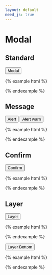 ```yaml
---
layout: default
need_js: true
---
```


# Modal

## Standard

<button class="ui-button primary js-modal-btn">Modal</button>

{% example html %}
<script>
  var Modal = ui.Modal;

  var m = new Modal({
    onOpen: function () {
      console.log('open');
    },
    onConfirm: function (e, modal) {
      console.log('ok');
      modal.hide();
    }
  });

  document.querySelector('.js-modal-btn').addEventListener('click', function () {
    m.show({
      title: 'Modal',
      content: '<div class="modal-main">Modal Content Text .... ...Modal Content Text ....</div>'
    });
  });
</script>
{% endexample %}

## Message

<button class="ui-button primary js-alert-btn mr-20">Alert</button> <button class="ui-button primary js-alert-warn">Alert warn</button>

{% example html %}
<script>
  var Message = ui.Message;

  var m2 = new Message();
  document.querySelector('.js-alert-btn').addEventListener('click', function () {
    m2.success('这里是信息提示');
  });

  document.querySelector('.js-alert-warn').addEventListener('click', function () {
    m2.warn('这里是信息提示');
  });
</script>
{% endexample %}

## Confirm

<button class="ui-button primary js-confirm-btn">Confirm</button>

{% example html %}
<script>
  var Modal = ui.Modal;

  m3 = new Modal({
    type: 'confirm'
  });

  document.querySelector('.js-confirm-btn').addEventListener('click', function () {
    m3.confirm({
      content: '提醒',
      desc: '当前积分余额为1，完成当前操作需要消耗20积分'
    });
  });
</script>
{% endexample %}

## Layer

<button class="ui-button primary js-layer-btn">Layer</button>

{% example html %}
<script>
  var Layer = ui.Layer;

  lay = new Layer({
    position: 'right',  //  right | bottom
    width: 600, // default: 640
    onOpen: function () {
      console.log('open')
    },
    onClose: function() {
      console.log('close')
    }
  });

  document.querySelector('.js-layer-btn').addEventListener('click', function () {
    lay.show({
      title: 'Title',
      content: '<div class="ui-column stretch"><div class="layer-main plr-24">content here</div><div class="layer-footer"><button class="ui-button primary mr-16" type="submit">保存</button><button class="ui-button" type="button" data-layer-close>取消</button></div></div>'
    });
  });
</script>
{% endexample %}

<button class="ui-button primary js-layer-bottom-btn">Layer Bottom</button>

{% example html %}
<script>
  var Layer = ui.Layer;

  l = new Layer({
    position: 'bottom',
    width: '100vw',
    onOpen: function () {
      console.log('open')
    },
    onClose: function() {
      console.log('close')
    }
  });

  document.querySelector('.js-layer-bottom-btn').addEventListener('click', function () {
    l.show({
      title: 'Title',
      content: 'hello world'
    });
  });
</script>
{% endexample %}